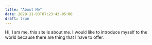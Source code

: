 ```yaml
---
title: "About Me"
date: 2020-11-03T07:23:43-05:00
draft: true
---
```


Hi, I am me, this site is about me.  I would like to introduce myself to the
world because there are thing that I have to offer.

